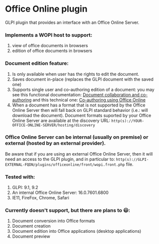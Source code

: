 # Office Online plugin

GLPI plugin that provides an interface with an Office Online Server.

### Implements a WOPI host to support:
1. view of office documents in browsers
1. edition of office documents in browsers

### Document edition feature:
1. Is only available when user has the rights to edit the document.
1. Saves document in-place (replaces the GLPI document with the saved one)
1. Supports single user and co-authoring edition of a document: you may see this functional documentation: [Document collaboration and co-authoring](https://support.office.com/en-us/article/Document-collaboration-and-co-authoring-ee1509b4-1f6e-401e-b04a-782d26f564a4) and this technical one: [Co-authoring using Office Online](http://wopi.readthedocs.io/en/latest/scenarios/coauth.html)
1. When a document has a format that is not supported by the Office Online Server then will fall back on GLPI standard behavior (i.e.: will download the document). Document formats suported by your Office Online Server are available at the discovery URL: `http(s)://YOUR-OFFICE-ONLINE-SERVER/hosting/discovery` 

### Office Online Server can be internal (usually on premise) or external (hosted by an external provider).
Be aware that if you are using an external Office Online Server, then it will need an access to the GLPI plugin, and in particular to: `http(s)://GLPI-EXTERNAL-FQDN/plugins/officeonline/front/wopi.front.php` file.

### Tested with:
1. GLPI: 9.1, 9.2
1. An internal Office Online Server: 16.0.7601.6800
1. IE11, FireFox, Chrome, Safari 

### Currently doesn't support, but there are plans to :smiley::
1. Document conversion into Office formats
1. Document creation
1. Document edition into Office applications (desktop applications)
1. Document preview
